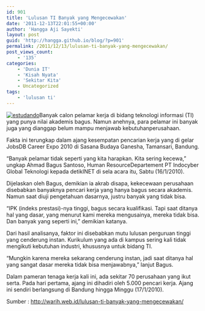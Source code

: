 ```yaml
---
id: 901
title: 'Lulusan TI Banyak yang Mengecewakan'
date: '2011-12-13T22:01:55+00:00'
author: 'Hangga Aji Sayekti'
layout: post
guid: 'http://hangga.github.io/blog/?p=901'
permalink: /2011/12/13/lulusan-ti-banyak-yang-mengecewakan/
post_views_count:
    - '135'
categories:
    - 'Dunia IT'
    - 'Kisah Nyata'
    - 'Sekitar Kita'
    - Uncategorized
tags:
    - 'lulusan ti'
---
```


[![](http://hangga.github.io/blog1/wp-content/uploads/2011/12/estudando-278x300.png "estudando")](http://hangga.github.io/blog1/wp-content/uploads/2011/12/estudando.png)Banyak calon pelamar kerja di bidang teknologi informasi (TI) yang punya nilai akademis bagus. Namun anehnya, para pelamar ini banyak juga yang dianggap belum mampu menjawab kebutuhanperusahaan.

Fakta ini terungkap dalam ajang kesempatan pencarian kerja yang di gelar JobsDB Career Expo 2010 di Sasana Budaya Ganesha, Tamansari, Bandung.

“Banyak pelamar tidak seperti yang kita harapkan. Kita sering kecewa,” ungkap Ahmad Bagus Santoso, Human ResourceDepartement PT Indocyber Global Teknologi kepada detikINET di sela acara itu, Sabtu (16/1/2010).

Dijelaskan oleh Bagus, demikian ia akrab disapa, kekecewaan perusahaan disebabkan banyaknya pencari kerja yang hanya bagus secara akademis. Namun saat diuji pengetahuan dasarnya, justru banyak yang tidak bisa.

“IPK (indeks prestasi)-nya tinggi, bagus secara kualifikasi. Tapi saat ditanya hal yang dasar, yang menurut kami mereka mengusainya, mereka tidak bisa. Dan banyak yang seperti ini,” demikian katanya.

Dari hasil analisanya, faktor ini disebabkan mutu lulusan perguruan tinggi yang cenderung instan. Kurikulum yang ada di kampus sering kali tidak mengikuti kebutuhan industri, khususnya untuk bidang TI.

“Mungkin karena mereka sekarang cenderung instan, jadi saat ditanya hal yang sangat dasar mereka tidak bisa menjawabnya,” lanjut Bagus.

Dalam pameran tenaga kerja kali ini, ada sekitar 70 perusahaan yang ikut serta. Pada hari pertama, ajang ini dihadiri oleh 5.000 pencari kerja. Ajang ini sendiri berlangsung di Bandung hingga Minggu (17/1/2010).

Sumber : <http://warih.web.id/lulusan-ti-banyak-yang-mengecewakan/>
